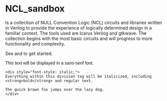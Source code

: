 # NCL_sandbox
Is a collection of NULL Convention Logic (NCL) circuits and libraries written in Verilog to provide the experience of logically determined design in a familiar context. The tools used are Icarus Verilog and gtkwave. The collection begins with the most basic circuits and will progress to more functionality and complexity.

See [](www.youtube.com/watch?v=zL1K6K1g6NY) and [](www.karlfant.net/NCLsandbox) to get started.

<p style="font-family: sans-serif;">
    This text will be displayed in a sans-serif font.

    <div style="font-style: italic;">
    Everything within this division tag will be italicized, including <strong>bold</strong> and regular text.
    
    The quick brown fox jumps over the lazy dog. 
    </div>

</p>
